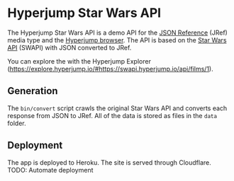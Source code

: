 # Hyperjump Star Wars API

The Hyperjump Star Wars API is a demo API for the [JSON Reference](jref) (JRef)
media type and the [Hyperjump browser](hyperjump). The API is based on the [Star
Wars API](swapi) (SWAPI) with JSON converted to JRef.

You can explore the with the Hyperjump Explorer (https://explore.hyperjump.io/#https://swapi.hyperjump.io/api/films/1).

## Generation

The `bin/convert` script crawls the original Star Wars API and converts each
response from JSON to JRef. All of the data is stored as files in the `data`
folder.

## Deployment

The app is deployed to Heroku. The site is served through Cloudflare.
TODO: Automate deployment

[jref]: https://github.com/jdesrosiers/hyperjump-browser/tree/master/json-reference
[hyperjump]: https://github.com/jdesrosiers/hyperjump-browser
[swapi]: https://www.swapi.co
